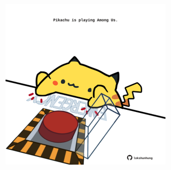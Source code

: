 <!-- built at 02/04/2022, 18:01:01 UTC -->
<p align="center">
  <img width="500" height="500" src="./ReadmeImage.svg">
</p>
